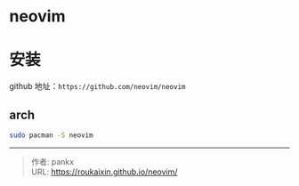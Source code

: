 # neovim



# 安装

github 地址：`https://github.com/neovim/neovim`



## arch

```bash
sudo pacman -S neovim
```



---

> 作者: pankx  
> URL: https://roukaixin.github.io/neovim/  


